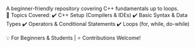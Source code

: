 A beginner-friendly repository covering C++ fundamentals up to loops.  
📌 Topics Covered: 
✔️ C++ Setup (Compilers &amp; IDEs) 
✔️ Basic Syntax &amp; Data Types 
✔️ Operators &amp; Conditional Statements 
✔️ Loops (for, while, do-while)  

💡 For Beginners &amp; Students | ⭐ Contributions Welcome!
